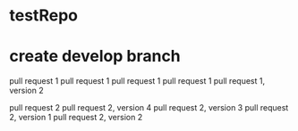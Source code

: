 # testRepo

# create develop branch

pull request 1
pull request 1
pull request 1
pull request 1
pull request 1, version 2

pull request 2
pull request 2, version 4
pull request 2, version 3
pull request 2, version 1
pull request 2, version 2